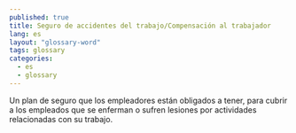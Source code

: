 ```yaml
---
published: true
title: Seguro de accidentes del trabajo/Compensación al trabajador
lang: es
layout: "glossary-word"
tags: glossary
categories:
  - es
  - glossary
---
```


Un plan de seguro que los empleadores están obligados a tener, para cubrir a los empleados que se enferman o sufren lesiones por actividades relacionadas con su trabajo.
